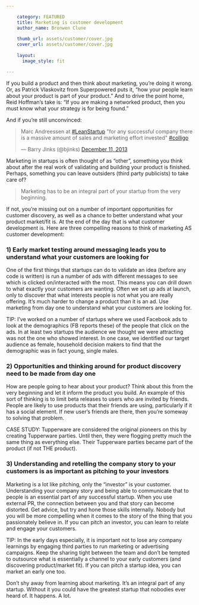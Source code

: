 ```yaml
---

    category: FEATURED
    title: Marketing is customer development
    author_name: Bronwen Clune
    
    thumb_url: assets/customer/cover.jpg
    cover_url: assets/customer/cover.jpg
    
    layout:
      image_style: fit

---
```



If you build a product and then think about marketing, you’re doing it wrong. Or, as Patrick Vlaskovitz from Superpowered puts it, “how your people learn about your product is part of your product.” And to drive the point home, Reid Hoffman’s take is: “If you are making a networked product, then you must know what your strategy is for being found.”

And if you’re still unconvinced:

<blockquote class="twitter-tweet" lang="en"><p>Marc Andreessen at <a href="https://twitter.com/hashtag/LeanStartup?src=hash">#LeanStartup</a> &quot;for any successful company there is a massive amount of sales and marketing effort invested&quot; <a href="https://twitter.com/hashtag/colligo?src=hash">#colligo</a></p>&mdash; Barry Jinks (@bjinks) <a href="https://twitter.com/bjinks/statuses/410588319207411713">December 11, 2013</a></blockquote>
<script async src="//platform.twitter.com/widgets.js" charset="utf-8"></script>


Marketing in startups is often thought of as “other”, something you think about after the real work of validating and building your product is finished. Perhaps, something you can leave outsiders (third party publicists) to take care of?

> Marketing has to be an integral part of your startup from the very beginning.

If not, you’re missing out on a number of important opportunities for customer discovery, as well as a chance to better understand what your product market/fit is. At the end of the day that is what customer development is. Here are three compelling reasons to think of marketing AS customer development:

### 1) Early market testing around messaging leads you to understand what your customers are looking for

One of the first things that startups can do to validate an idea (before any code is written) is run a number of ads with different messages to see which is clicked on/interacted with the most. This means you can drill down to what exactly your customers are wanting. Often we set up ads at launch, only to discover that what interests people is not what you are really offering. It’s much harder to change a product than it is an ad. Use marketing from day one to understand what your customers are looking for.

TIP: I’ve worked on a number of startups where we used Facebook ads to look at the demographics (FB reports these) of the people that click on the ads. In at least two startups the audience we thought we were attracting was not the one who showed interest. In one case, we identified our target audience as female, household decision makers to find that the demographic was in fact young, single males.

### 2) Opportunities and thinking around for product discovery need to be made from day one

How are people going to hear about your product? Think about this from the very beginning and let it inform the product you build. An example of this sort of thinking is to limit beta releases to users who are invited by friends. People are likely to use products that their friends are using, particularly if it has a social element. If new user’s friends are there, then you’re someway to solving that problem.

CASE STUDY: Tupperware are considered the original pioneers on this by creating Tupperware parties. Until then, they were flogging pretty much the same thing as everything else. Their Tupperware parties became part of the product (if not THE product).

### 3) Understanding and retelling the company story to your customers is as important as pitching to your investors

Marketing is a lot like pitching, only the “investor” is your customer. Understanding your company story and being able to communicate that to people is an essential part of any successful startup. When you use external PR, the connection between you and that story can become distorted. Get advice, but try and hone those skills internally. Nobody but you will be more compelling when it comes to the story of the thing that you passionately believe in. If you can pitch an investor, you can learn to relate and engage your customers.

TIP: In the early days especially, it is important not to lose any company learnings by engaging third parties to run marketing or advertising campaigns. Keep the sharing tight between the team and don’t be tempted to outsource what is essentially a channel to your early customers (and discovering product/market fit). If you can pitch a startup idea, you can market an early one too.

Don’t shy away from learning about marketing. It’s an integral part of any startup. Without it you could have the greatest startup that nobodies ever heard of. It happens. A lot.